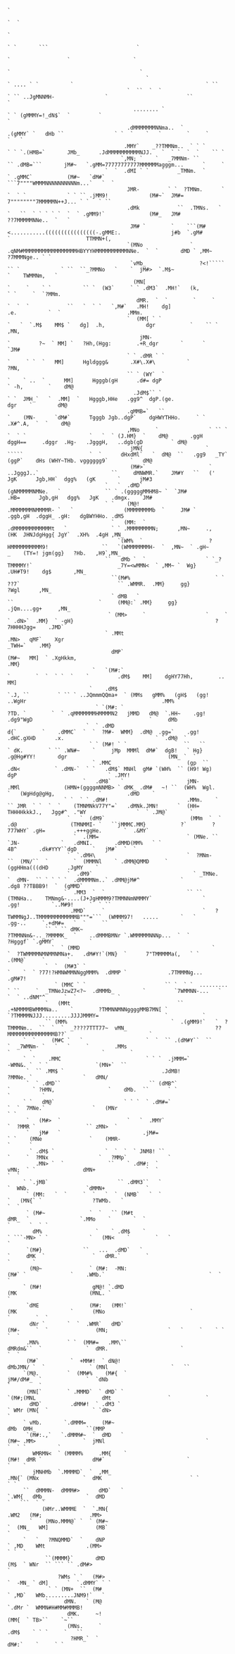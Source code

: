 






                                                                                                                                                                  `
                                                                                                                                                 `  `
                                                                                                                                                                `
                                                                                                                                       ` `       ```                            `
                                                                                                                                    `                  `                    `
                                                                                                                                     `                                         `
                                                `                                                                  ` .... ` `          `                                          ` ``
                                          `  ``  `  `                                                      ` `` ..JgMNNMH-                `                         ``                `
                                            ........ `                                                    ` ` (gMMMY=!_dN$`  `         `                                              `
                                          .dMMMMMMMNNma..  `                                               .(gMMY` `   dHb ``                ` `  `    `   `        `     `        `   `
                                         .MMY`    _??TMMNm..  ` ` `                                 ` ` `.(HMB=`       JMb_      .JdMMMMMMMMMMNJJ.   `  ` `  `  `    `` `
                                        `,MN; `    `   _7MMNm- ``                                    `` .dMB=```       jM#~   `.gMM=77777777777MMMMMMagggm...      `     `
                                   `  `  .dMI ` `    `    _TMNm.  `                                 ` .gMMC`           (M#~   `dM#`              ```7""""WMMMNNNNNNNNNNm...`   `  `
                                          JMR-         ` `  ?TMNm.      ` `  ` `             ` ` `` .jMM9!             (M#~`  JM#=                           7""""""""7MMMMMN++J... ` `   ` ``
                                          .dMk            ``  .TMNs.   `  `   ``  ` ` ` ` `  `  ` .gMM9!`              (M#_   JM#                                         ??7MMMMMNNe..  `   `
                                           JM# `        `    ```(M#<...........((((((((((((((((-.gMME:.                j#b  `.gM#                        `                        TTMMN+(,
                                          `(MNo               ` .qNM#MMMMMMMMMMMMMMMMMHBYYYHMMMMMMMMMMNNe.  `  `       dMD ` ,MM~                                                    ?7MMMNge.. ` `
                                           `vMb_                 ?<!`````   `` `             ` ``  ``_?MMNo   `    `  jM#>  `.M$~                                                    `    TWMMNm,   `
                                            (MN[                          `     `    ` `          `` `  (W3`     ` ` .dM3`  .MH!`   (k,                                           ` `     `  `?MMm.
                                             dMR.  `  `        `     `             `  `  `            ``   `  ` `   `,M#`   .MH!    dg]                  .e.          `  `                     .MMm.
                                          `  (MM[ ` `                                                        `   `  `.M$    MM$ `   dg]  .h,             dgr           `    `` `                ,MN,
                                              jMN-                                                          `         ?~  ` MM] `   ?Hh,(Hgg:        .+R_dgr       `      `                     `JM#
                                          ` ` .dMR ` `                                                       `     ` `  `   MM]      Hgldggg&       .X#\.X#\          `                          ?MN,
                                          `` ` (WY`  `                                                    `    ` ..  `      MM]      Hgggb(gH      .d#= dgP                     ` -h,        `    dM@
                                            .JdM$`` `                                                      ` `  JMH_`   `  .MM]  `   Hgggb,HHe   .gg9^  dgP.(ge.                  dgr    `        dM@
                                          .gMMB=`   ``                                                     `    (MN-      `dM#`      Tgggb Jgb..dgP`    dgHWYTHHo.     ` `       .X#^.A,  `  `    dM@
                                          ,MNo     `                ` `` ` `  ` `                    `   `  ` (J.HM}  `    dM@       .ggH   dggH==     .dggr  .Hg-   .JgggH,   ..dgb(gD         ` dM@
                                           jMN{                    `      `````                     `  `      dHxdMl`   `  dM@  ``   .gg9   _TY`       (ggP`    dHs (WHY~THb. vgggggg9`       `   dM@
                                           (M#>`                    ` ..JgggJ..`                       ``     dMNWMR.`    JM#Y   ``   ('               JgK      Jgb,HH`  dgg%   (gK       `      jM#3
                                   `   `  .dMD`                     (gNMMMMMNMNe.   `              `` ` .(gggggMMHM8~ `  `JM#                         .HB=      Jgb,gH   dgg%   JgK    .dmgx.   `JM#
                                   ` `    (M@!                     .MMMMMMMNMMMMR- `   `                (MMMMMMMMb  `     JM# `                                .ggb,gH  .dggH_ .gH:   dgBWYHHo. .dM5
                                     `   (MM:  `                   .dMMMMMMMMMMMMt   `              ` ` .MMMMMMMMN;      ,MN~     .,                           (HK  JHNJdgHgg{ JgY`  .XH%  .4gH ,MN_
                                       `(WM%  `                     ?HMMMMMMMMMM9!                 ``   `(WMMMMMMMH-  `  ,MN~  ` .gH~                           _    (TY=! jgm(gg}   ?Hb.   ,H9`,MN_
                                   ``   dMb `  `                   ` `_?TMMMMY!`                           _7Y=<wMMN<  ` ,MM~ `  Wg}                                       .UH#T9!    dg$       ,MN_
                                     ``(M#%                           ` ` ??7`                               `` .WMMR.  .MM}     gg}                                                  ?Wgl      ,MN_
                                     ` dMB   `                                ``                           `     (MM@:` .MM}     gg}                                            .jQm....gg+     ,MN_
                                    ` (MM>     `                   `     `                                     ` .dN>`  .MM}  ` -gH}                                             ?7HHHHJgg=    .JMD`
                                   ` .MMt                                                                        .MN>   qMF`    Xgr                                                  _TWH=`    .MM}
                                     dMP`                                                                        (M#~   MM]  ` .XgHkkm,                                                        .MM}
                               `   `(M#:`                                    `        `  `  ` `  `    `         .dM$    MM]    dgHY77Hh,        ..                                             MM]
                              `    .dM$                                  `.J, ``         ` `` ` ..JQmmmQQma+  ` (MMs   gMM%   (gH$   (gg!    ..WgHr                                           .MM% `
                                ` `(M#: `                                 ?TD. `        `  ` .qMMMMMMMHMMMMN2   jMMD   dM@  `.HH~    .gg!  .dg9"WgD                                     `     dMb
                             `  ` .dMD                                      d{`        `    .dMMC`  `  `  ?M#-  WMM}  .dM@  .gg=`    .gg! .dHC.gXHD      .x.                             ` `.dM@  `
                              ` ` (M#! ` `                  ``   ``       ` dK.        ` `` .WN#~    `     jMp  MMMl  dM#`  dgB!   ` Hg} .g@Hg#YY!       dgr                                (MN_ `  `
                               ` .MMC                        (gp  ``       .dN<           ` .dMN-`  ` `   .dM$` MNHl  gM# `(WH%  `` (H9! Wg)            dgP                             ` .JMY!
                            `   .dM8`   `                    jMN-          .MMl              (HMN+(ggggmNNMB> ` dMK_ .dM#   ~! ``  (WH%  Wgl.      `   (WgHdg@gHg,              `        .dMD    `
                      ` `  ` ` .dM#!                         .MMm.    `  `` JMR  ` `  `  `    (TMNMNkV77Y"=`   .dMNk.JMN!      `  (HH=   THHHHkkkJ.,   Jgg#^  ."WY                `  ` .JM@`       `
                       `   `  (dM9`                           (MMm  `  `    .d@                 (TMNMMI- `   ``jMMMC.MM}           ?`        ?777WHY` .gH=         .+++ggHe.       `  .&MY`
                         `  .(MM=                            ` (MNe. ``     `JN-             `   .dMNI.       .dMMD(MM%   ` `                         4B^       .dk#YYY``dgD     `   jM#`  `  `
                       `  `.dMH\                             `  ?MNm-    ``  (MN/``  `        `  (MMMNl    ` .dMM@QMMD     `                                   (ggHHma(((dHD      .JgMY    `
                       `  .dM9`                                ` _TMNe.    `  dMN-  `` ` ` ` `  .dMMMMNm..` .dMM@jM#^             `                           .dg8 ??TBBB9!  `  (gMMD`
                      `  .MM3  `  `                          `` `` (TMNHa..    TMNmg&-....(J+JgHMMM9?TMMNNmNMMMY`                `                            .gg!          `..M#9!     `  ` ``
                        .MMD`     `                               `   ?TWMMNgJ..TMMMMMMMMMMMMB"""=```  (WMMM97!   .....       `   `                           .gg-..     `.+dM#=   `  `     ``    `
                `` ` `` dMK~                                              ?TMMNNm&-.._?MMMMK_  `    ..dMMMBMNr `.WMMMMMNNNp...  `  `                           ?Hgggf` `.gMMY`           `
                  `  ` (MMD                                          `     `  ?TWMMMMNMNMMNMNa+.   .dM#Y!`(MN}  `      7"TMMMMMa(,   ` `                             .(MM@`     `       `
                `  `  (M#3` `                                             `    `  ` ?77!?HMNWMMNNggMMM%  .dMMP `             .7TMMMNg...                           .gM#7!
                   ` (MMC ` `                         `` `  ` `  .........   ` ``     `  _TMNeJzwZ7<?~  .dMMMb_         `         `7WMMNN-...   `         `  ` ..dNM"^      `  `             `
                `   (MMt                                  ``  .+NMMMMBWMMMNa..    `        ?TMMNNMNNggggMMB7MN[ `                     `?TMMMMNJJJ.........JJJJMMMY=                     `           `
                `` (MM%                                 `  .(gMM9!`   `  ?TMMMNm..  ``  `  `  _????7TTT77~  vMN_                            ??MMMMMMMMMMMMMMMB??`                          `
         `  `     (M#C `   `                    `  `  `` .(dM#Y``  ``     `  _7WMNm- `   `   `     `        .MMs                                          `      `                      `        `
         `  `    .MMC                           ` ` `  .jMMM=`                  -WMN&. `  ` `               `(MN+`  ``
          `  `` .MM$ `                               .JdMB!                       ?MMNe. `                `   dMN/
          `  ` .dMD``                            `` (dMB^`                `       ` ?HMN,                 `    dMb.  ``      ` `                                                       `          `
         ` `   dM@`                      ` ` `  ` .dM#=`                        `  `  7MNe.`               `   (MNr                                                                        ` `
          `   (M#>  `                     `   `  .MMY`                              `  ?MMR `                `` zMN>  `
          `   jM#   `                          .jM#=                             ` `    (MNe               `    (MMR-                                                                  `      `
           ` .dM$ `                `  `  `  ` JNM8! ``                          `     `  ?MNx                `   ?MMp`             `
             .MN> `  `              ``    ` .dM#:  `                                      vMN;  ` `               dMN+                `  `                                              `  `
         ` `.jMB`                      `` .dMM3``   `                                   `  WNb.                  `dMMN+             `
          ` (MM:   `  `     `  `   `  `  (NMB`   `  `                                  `   (MN{` `                ?TWMb.   `                                                             `  `
          ` (M#~              `  `   `` (M#t                                                dMR_  `                `.MMo    `       `  `                                                `      `  ` `
            dM%                 `    ` .dM$    `                                       ` ```-MN> ` `             `   (MN<    `        `   `                                             `
          `(M#}             ``   ...  .dMD`   `                                        `     dMK  `               `   dMR.`        `                                                       `       `
           (M@~               ` (M#:  -MN:                                                   (M#` `              `    .WMb.`                                 `  `  `
         ` (M#!                gM@! `.dMD                                                    (MK                       (MNL. `                                                         `
          `dME                (M#:   (MM!`                                                   (MK                 `      (MNo                           `            `        `  `
           dNr `       `  `  .WMR`   dMD`                                                    (M#-     `  `               (MN;                   `   `     `    ` `                `  `
          .MN%         ` `  (MM#=   .MM\``                                                    dMRdm&``  `              `  dMR.                       `                                   `  `
          (M#`          `  +MM#!  ` dN@!                                                      dMbJMN/ `  `              ` (MNl                    `   ``
         `(M@.         `  (MM#%    (M#{  `                                                    jM#/dM#_  `              `  `dNb                                                     `         `
          (MN[`        ` .MMMD`  ` dMD` `                                                    `(M#;(MNL                     dMt                  `           `
           dMD`         .dMM#!  ` .dM3 `                                                     ` WMr (MN{  `              ` `dN>                                                         `
         ` vMb.       `.dMMM=     (M#~                                                         dMb  OMH_                ``(MMP
          `(M#:.,`   `.dMMM#~  `  dMD   `                                                      (M#~ .MM>               `  jMNl                                `            `  ` `          `
            WMRMN<  ` (MMMM%     .MM{    `                                                     (M#!  dMR `                dM#`                          `                      `    `
            jMNHMb  `.MMMMD`  `  ,MM_                                                          .MN{` (MNx              `  dMK                            ` `               ` `
         ``  dMMMN-  dMMM#>      dMD`   `                                                     `.WM{   dMb_             `  dMD                                               `   ```  ` `
               (HMr..WMMME  `  `.MN{                                                           .WM2   (M#;               .MM>
           `    (MNo.MMM@` `  ` (M#~                                                         `  (MN_   WM]               (MB`                                             `
         `   `   ?MNQMMD`  `    dNP                                                           ` ,MD    WMt             .(MM>                                                 ` `  `
                ``(MMMM}`       dMD                                                             (M$  ` WNr  `` ``` `` .dM#>                                                          `
                    ?WMs ` `   (M#>                                                          `  -MN_ ` dM]      `  `.dMMY` ` `
                 ` ` (MN+  ``  (M#                                                            ` ,MD`   WMb.........JNM9!`   `
                `     dMN.   ` (M@                                                            `.dMr `  WMMN#H#MM#MMMB!
                       dMK.     ~!                                                             (MM{  ` TB>``    `~``
                       (MNs.     `                                                            .dM$    ` ` `     `   ``
                        ?HMR_`  `                                                             dM#:`    `     ` `